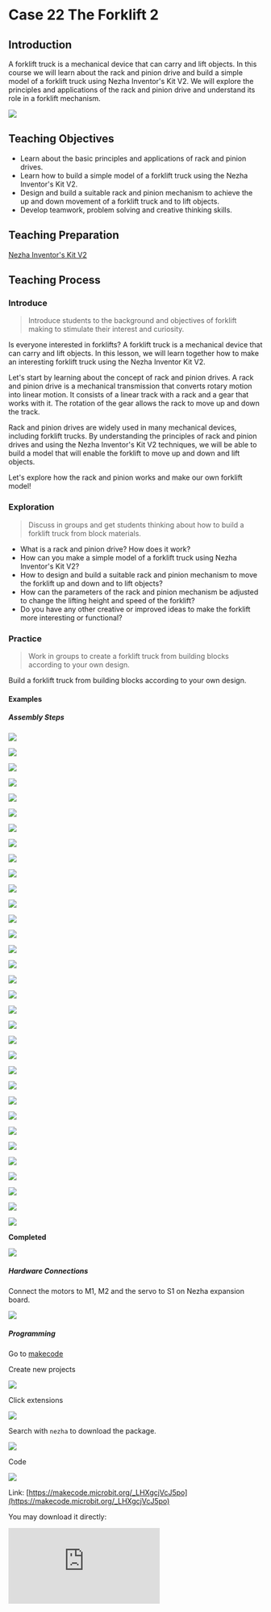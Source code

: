 ﻿---
sidebar_position: 23
---

# Case 22 The Forklift 2

## Introduction

A forklift truck is a mechanical device that can carry and lift objects. In this course we will learn about the rack and pinion drive and build a simple model of a forklift truck using Nezha Inventor's Kit V2. We will explore the principles and applications of the rack and pinion drive and understand its role in a forklift mechanism.

![](https://wiki-media-ef.oss-cn-hongkong.aliyuncs.com//images/nezha-inventors-kit-v2-case-22-01.png)


## Teaching Objectives

- Learn about the basic principles and applications of rack and pinion drives.
- Learn how to build a simple model of a forklift truck using the Nezha Inventor's Kit V2.
- Design and build a suitable rack and pinion mechanism to achieve the up and down movement of a forklift truck and to lift objects.
- Develop teamwork, problem solving and creative thinking skills.


## Teaching Preparation

[Nezha Inventor's Kit V2](https://www.elecfreaks.com/nezha-inventor-s-kit-v2-for-micro-bit.html)


## Teaching Process

### Introduce

>Introduce students to the background and objectives of forklift making to stimulate their interest and curiosity.

Is everyone interested in forklifts? A forklift truck is a mechanical device that can carry and lift objects. In this lesson, we will learn together how to make an interesting forklift truck using the Nezha Inventor Kit V2.

Let's start by learning about the concept of rack and pinion drives. A rack and pinion drive is a mechanical transmission that converts rotary motion into linear motion. It consists of a linear track with a rack and a gear that works with it. The rotation of the gear allows the rack to move up and down the track.

Rack and pinion drives are widely used in many mechanical devices, including forklift trucks. By understanding the principles of rack and pinion drives and using the Nezha Inventor's Kit V2 techniques, we will be able to build a model that will enable the forklift to move up and down and lift objects.

Let's explore how the rack and pinion works and make our own forklift model!

### Exploration

>Discuss in groups and get students thinking about how to build a forklift truck from block materials.

- What is a rack and pinion drive? How does it work?
- How can you make a simple model of a forklift truck using Nezha Inventor's Kit V2?
- How to design and build a suitable rack and pinion mechanism to move the forklift up and down and to lift objects?
- How can the parameters of the rack and pinion mechanism be adjusted to change the lifting height and speed of the forklift?
- Do you have any other creative or improved ideas to make the forklift more interesting or functional?

### Practice

> Work in groups to create a forklift truck from building blocks according to your own design.

Build a forklift truck from building blocks according to your own design.

#### Examples

##### Assembly Steps

![](https://wiki-media-ef.oss-cn-hongkong.aliyuncs.com//images/nezha-inventors-kit-v2-step-22-01.png)

![](https://wiki-media-ef.oss-cn-hongkong.aliyuncs.com//images/nezha-inventors-kit-v2-step-22-02.png)

![](https://wiki-media-ef.oss-cn-hongkong.aliyuncs.com//images/nezha-inventors-kit-v2-step-22-03.png)

![](https://wiki-media-ef.oss-cn-hongkong.aliyuncs.com//images/nezha-inventors-kit-v2-step-22-04.png)

![](https://wiki-media-ef.oss-cn-hongkong.aliyuncs.com//images/nezha-inventors-kit-v2-step-22-05.png)

![](https://wiki-media-ef.oss-cn-hongkong.aliyuncs.com//images/nezha-inventors-kit-v2-step-22-06.png)

![](https://wiki-media-ef.oss-cn-hongkong.aliyuncs.com//images/nezha-inventors-kit-v2-step-22-07.png)

![](https://wiki-media-ef.oss-cn-hongkong.aliyuncs.com//images/nezha-inventors-kit-v2-step-22-08.png)

![](https://wiki-media-ef.oss-cn-hongkong.aliyuncs.com//images/nezha-inventors-kit-v2-step-22-09.png)

![](https://wiki-media-ef.oss-cn-hongkong.aliyuncs.com//images/nezha-inventors-kit-v2-step-22-10.png)

![](https://wiki-media-ef.oss-cn-hongkong.aliyuncs.com//images/nezha-inventors-kit-v2-step-22-11.png)

![](https://wiki-media-ef.oss-cn-hongkong.aliyuncs.com//images/nezha-inventors-kit-v2-step-22-12.png)

![](https://wiki-media-ef.oss-cn-hongkong.aliyuncs.com//images/nezha-inventors-kit-v2-step-22-13.png)

![](https://wiki-media-ef.oss-cn-hongkong.aliyuncs.com//images/nezha-inventors-kit-v2-step-22-14.png)

![](https://wiki-media-ef.oss-cn-hongkong.aliyuncs.com//images/nezha-inventors-kit-v2-step-22-15.png)

![](https://wiki-media-ef.oss-cn-hongkong.aliyuncs.com//images/nezha-inventors-kit-v2-step-22-16.png)

![](https://wiki-media-ef.oss-cn-hongkong.aliyuncs.com//images/nezha-inventors-kit-v2-step-22-17.png)

![](https://wiki-media-ef.oss-cn-hongkong.aliyuncs.com//images/nezha-inventors-kit-v2-step-22-18.png)

![](https://wiki-media-ef.oss-cn-hongkong.aliyuncs.com//images/nezha-inventors-kit-v2-step-22-19.png)

![](https://wiki-media-ef.oss-cn-hongkong.aliyuncs.com//images/nezha-inventors-kit-v2-step-22-20.png)

![](https://wiki-media-ef.oss-cn-hongkong.aliyuncs.com//images/nezha-inventors-kit-v2-step-22-21.png)

![](https://wiki-media-ef.oss-cn-hongkong.aliyuncs.com//images/nezha-inventors-kit-v2-step-22-22.png)

![](https://wiki-media-ef.oss-cn-hongkong.aliyuncs.com//images/nezha-inventors-kit-v2-step-22-23.png)

![](https://wiki-media-ef.oss-cn-hongkong.aliyuncs.com//images/nezha-inventors-kit-v2-step-22-24.png)

![](https://wiki-media-ef.oss-cn-hongkong.aliyuncs.com//images/nezha-inventors-kit-v2-step-22-25.png)

![](https://wiki-media-ef.oss-cn-hongkong.aliyuncs.com//images/nezha-inventors-kit-v2-step-22-26.png)

![](https://wiki-media-ef.oss-cn-hongkong.aliyuncs.com//images/nezha-inventors-kit-v2-step-22-27.png)

![](https://wiki-media-ef.oss-cn-hongkong.aliyuncs.com//images/nezha-inventors-kit-v2-step-22-28.png)

![](https://wiki-media-ef.oss-cn-hongkong.aliyuncs.com//images/nezha-inventors-kit-v2-step-22-29.png)

![](https://wiki-media-ef.oss-cn-hongkong.aliyuncs.com//images/nezha-inventors-kit-v2-step-22-30.png)

![](https://wiki-media-ef.oss-cn-hongkong.aliyuncs.com//images/nezha-inventors-kit-v2-step-22-31.png)

![](https://wiki-media-ef.oss-cn-hongkong.aliyuncs.com//images/nezha-inventors-kit-v2-step-22-32.png)

![](https://wiki-media-ef.oss-cn-hongkong.aliyuncs.com//images/nezha-inventors-kit-v2-step-22-33.png)

**Completed**

![](https://wiki-media-ef.oss-cn-hongkong.aliyuncs.com//images/nezha-inventors-kit-v2-case-22-01.png)

##### Hardware Connections

Connect the motors to M1, M2 and the servo to S1 on Nezha expansion board. 

![](https://wiki-media-ef.oss-cn-hongkong.aliyuncs.com//images/nezha-inventors-kit-v2-case-24-02.png)

##### Programming

Go to [makecode](https://makecode.microbit.org/#)

Create new projects

![](https://wiki-media-ef.oss-cn-hongkong.aliyuncs.com//images/nezha-inventors-kit-v2-case-19-03.png)

Click extensions

![](https://wiki-media-ef.oss-cn-hongkong.aliyuncs.com//images/nezha-inventors-kit-v2-case-19-04.png)


Search with `nezha` to download the package.

![](https://wiki-media-ef.oss-cn-hongkong.aliyuncs.com//images/nezha-inventors-kit-v2-case-19-06.png)

Code

![](https://wiki-media-ef.oss-cn-hongkong.aliyuncs.com//images/nezha-inventors-kit-v2-case-22-07.png)


Link: [https://makecode.microbit.org/_LHXgcjVcJ5po](https://makecode.microbit.org/_LHXgcjVcJ5po)

You may download it directly:

<div
    style={{
        position: 'relative',
        paddingBottom: '60%',
        overflow: 'hidden',
    }}
>
    <iframe
        src="https://makecode.microbit.org/_LHXgcjVcJ5po"
        frameborder="0"
        sandbox="allow-popups allow-forms allow-scripts allow-same-origin"
        style={{
            position: 'absolute',
            width: '100%',
            height: '100%',
        }}
    />
</div>




## Demonstration

>Present in groups and try to make a remote-controlled forklift truck, comparing the results and effectiveness of each group.

#### Result

Press A on the micro:bit to move the forklift forward and fork up the object, press B on the micro:bit to turn and lower the object.

![](https://wiki-media-ef.oss-cn-hongkong.aliyuncs.com//images/nezha-inventors-kit-v2-case-22.gif)

## Reflection

>Share in groups so that students in each group can share their production process and insights, summarise the problems and solutions they encountered, and evaluate their strengths and weaknesses.
